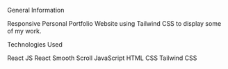General Information

Responsive Personal Portfolio Website using Tailwind CSS to display some of my work.

Technologies Used

React JS
React Smooth Scroll
JavaScript
HTML
CSS
Tailwind CSS

